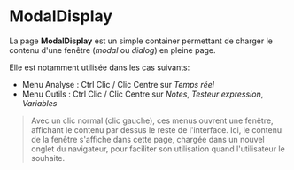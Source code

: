 # ModalDisplay

La page **ModalDisplay** est un simple container permettant de charger le contenu d'une fenêtre (*modal* ou *dialog*) en pleine page.

Elle est notamment utilisée dans les cas suivants:
- Menu Analyse : Ctrl Clic / Clic Centre sur *Temps réel*
- Menu Outils : Ctrl Clic / Clic Centre sur *Notes*, *Testeur expression*, *Variables*

> Avec un clic normal (clic gauche), ces menus ouvrent une fenêtre, affichant le contenu par dessus le reste de l'interface. Ici, le contenu de la fenêtre s'affiche dans cette page, chargée dans un nouvel onglet du navigateur, pour faciliter son utilisation quand l'utilisateur le souhaite.
